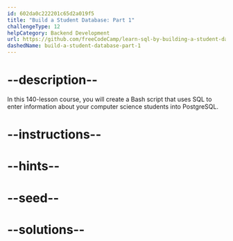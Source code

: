 ```yaml
---
id: 602da0c222201c65d2a019f5
title: "Build a Student Database: Part 1"
challengeType: 12
helpCategory: Backend Development
url: https://github.com/freeCodeCamp/learn-sql-by-building-a-student-database-part-1
dashedName: build-a-student-database-part-1
---
```


# --description--

In this 140-lesson course, you will create a Bash script that uses SQL to enter information about your computer science students into PostgreSQL.

# --instructions--

# --hints--

# --seed--

# --solutions--
